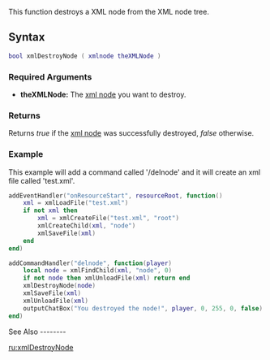 This function destroys a XML node from the XML node tree.

Syntax
------

``` lua
bool xmlDestroyNode ( xmlnode theXMLNode )
```

### Required Arguments

-   **theXMLNode:** The [xml node](/xml_node.md "wikilink") you want to destroy.

### Returns

Returns *true* if the [xml node](/xml_node.md "wikilink") was successfully destroyed, *false* otherwise.

### Example

<section name="Server" class="server" show="true">
This example will add a command called '/delnode' and it will create an xml file called 'test.xml'.

``` lua
addEventHandler("onResourceStart", resourceRoot, function()
    xml = xmlLoadFile("test.xml")
    if not xml then
        xml = xmlCreateFile("test.xml", "root")
        xmlCreateChild(xml, "node")
        xmlSaveFile(xml)
    end
end)

addCommandHandler("delnode", function(player)
    local node = xmlFindChild(xml, "node", 0)
    if not node then xmlUnloadFile(xml) return end
    xmlDestroyNode(node)
    xmlSaveFile(xml)
    xmlUnloadFile(xml)
    outputChatBox("You destroyed the node!", player, 0, 255, 0, false)
end)
```

</section>
See Also
--------

[ru:xmlDestroyNode](/ru:xmlDestroyNode.md "wikilink")

